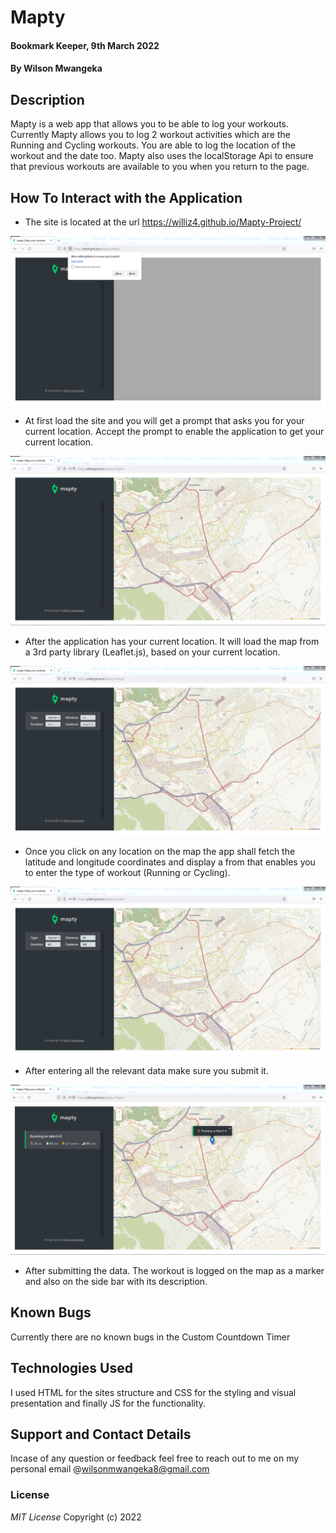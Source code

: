 # Mapty

#### Bookmark Keeper, 9th March 2022

#### By Wilson Mwangeka

## Description

Mapty is a web app that allows you to be able to log your workouts. Currently Mapty allows you to log 2 workout activities which are the Running and Cycling workouts. You are able to log the location of the workout and the date too. Mapty also uses the localStorage Api to ensure that previous workouts are available to you when you return to the page.

## How To Interact with the Application
* The site is located at the url https://williz4.github.io/Mapty-Project/

![Index Page](project-images/1.PNG)

* At first load the site and you will get a prompt that asks you for your current location. Accept the prompt to enable the application to get your current location.

![Index Page](project-images/2.PNG)

* After the application has your current location. It will load the map from a 3rd party library (Leaflet.js), based on your current location.

![Index Page](project-images/3.PNG)

* Once you click on any location on the map the app shall fetch the latitude and longitude coordinates and display a from that enables you to enter the type of workout (Running or Cycling).

![Index Page](project-images/4.PNG)

* After entering all the relevant data make sure you submit it.

![Index Page](project-images/5.PNG)

* After submitting the data. The workout is logged on the map as a marker and also on the side bar with its description.


## Known  Bugs
Currently there are no known bugs in the Custom Countdown Timer

## Technologies Used
I used HTML for the sites structure and CSS for the styling and visual presentation and finally JS for the functionality.

## Support and Contact Details
Incase of any question or feedback feel free to reach out to me on my personal email @wilsonmwangeka8@gmail.com

### License

*MIT License*
Copyright (c) 2022 
